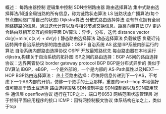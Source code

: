概述：
    每路由器控制
    逻辑集中控制
        SDN控制路由器
路由选择算法
    集中式路由选择算法/知道全局链路的所有信息，称为链路状态算法 LS
        链路状态广播算法(每个节点像网络广播自己的状态)
        Dijkstra算法
    分散式路由选择算法
        没有节点拥有全局网络链路的信息，通过迭代计算以及与相邻节点交换信息，距离向量算法 DV 更适合路由器相互交互的控制平面
        DV算法：异步，分布，迭代 distance vector
        dx(y)=min( c(x,v) + dv(y) )
    静态路由选择算法
    动态选择算法
    负载敏感
    负载迟钝
因特网中自治系统内部的路由选择：OSPF
    自治系统 AS
    这是ISP系统内部运行的算法
    自治系统内部路由选择协议
    OSPF 开放最短路优先
    每台路由器在本地运行dijkstra,构建关于自治系统的拓扑图
ISP之间的路由选择：BGP
    AS间的路由选择协议：边界网管协议 border gateway protocol BGP
    BGP是分布式异步的 类似于DV算法
    iBGP，eBGP，一个是外部的，一个是内部的
    AS-Path属性以及NEXT—HOP
    BGP路由选择算法：
        热土豆路由选择：尽快将信息传递到下一个AS，不考虑下一个AS内部的开销，仿佛一个烫手的土豆那样，重要的next—hop
        本地偏好值可能高于热土豆选择
        路由选择策略
SDN控制平面
    SDN控制器以及SDN应用软件
    通信层
        openflow协议
            运行在TCP之上，端口号6653
    网络范围状态管理层
    对于控制平面应用程序的接口
ICMP：因特网控制报文协议
    体系结构在ip之上，类似于tcp
    